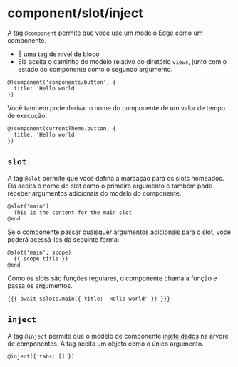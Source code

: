 # component/slot/inject

A tag `@component` permite que você use um modelo Edge como um componente.

- É uma tag de nível de bloco
- Ela aceita o caminho do modelo relativo do diretório `views`, junto com o estado do componente como o segundo argumento.

```edge
@!component('components/button', {
  title: 'Hello world'
})
```

Você também pode derivar o nome do componente de um valor de tempo de execução.

```edge
@!component(currentTheme.button, {
  title: 'Hello world'
})
```

## `slot`
A tag `@slot` permite que você defina a marcação para os slots nomeados. Ela aceita o nome do slot como o primeiro argumento e também pode receber argumentos adicionais do modelo do componente.

```edge
@slot('main')
  This is the content for the main slot
@end
```

Se o componente passar quaisquer argumentos adicionais para o slot, você poderá acessá-los da seguinte forma:

```edge
@slot('main', scope)
  {{ scope.title }}
@end
```

Como os slots são funções regulares, o componente chama a função e passa os argumentos.

```edge
{{{ await $slots.main({ title: 'Hello world' }) }}}
```

## `inject`
A tag `@inject` permite que o modelo de componente [injete dados](../../../guides/views/components.md#injecting-data-to-the-component-tree) na árvore de componentes. A tag aceita um objeto como o único argumento.

```edge
@inject({ tabs: [] })
```
